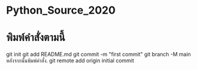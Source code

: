# Python_Source_2020

# พิมพ์คำสั่งตามนี้
git init
git add README.md
git commit -m "first commit"
git branch -M main
หลังจากนั้นพิมพ์คำสั่ง.
git remote add origin 
initial commit
